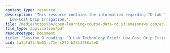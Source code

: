 ```yaml
---
content_type: resource
description: 'This resource contains the information regarding "D-Lab Technology Brief:
  Low-Cost Drip Irrigation.".'
file: /media/https%3A/open-learning-course-data-rc.s3.amazonaws.com/ec-701j-d-lab-i-development-fall-2009/1a3bfd255b05c71ec279b2513786a4e8_MITEC_701JF09_read09_smith.pdf
file_type: application/pdf
resourcetype: Document
title: 'Session 9 reading: "D-Lab Technology Brief: Low-Cost Drip Irrigation."'
uid: 1a3bfd25-5b05-c71e-c279-b2513786a4e8
---
```

